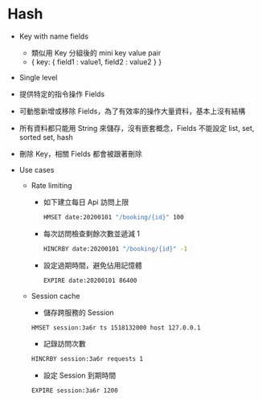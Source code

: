 # Hash

- Key with name fields
    - 類似用 Key 分組後的 mini key value pair
    - { key: { field1 : value1, field2 : value2 } }

- Single level
- 提供特定的指令操作 Fields
- 可動態新增或移除 Fields，為了有效率的操作大量資料，基本上沒有結構
- 所有資料都只能用 String 來儲存，沒有嵌套概念，Fields 不能設定 list, set, sorted set, hash
- 刪除 Key，相關 Fields 都會被跟著刪除
- Use cases
    - Rate limiting
        - 如下建立每日 Api 訪問上限

            ```cmd
            HMSET date:20200101 "/booking/{id}" 100
            ```

        - 每次訪問檢查剩餘次數並遞減 1

            ```cmd
            HINCRBY date:20200101 "/booking/{id}" -1
            ```

        - 設定過期時間，避免佔用記憶體

            ```cmd
            EXPIRE date:20200101 86400
            ```

    - Session cache
        - 儲存跨服務的 Session

        ```cmd
        HMSET session:3a6r ts 1518132000 host 127.0.0.1
        ```

        - 記錄訪問次數

        ```cmd
        HINCRBY session:3a6r requests 1
        ```

        - 設定 Session 到期時間

        ```cmd
        EXPIRE session:3a6r 1200
        ```